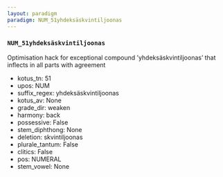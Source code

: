 ```yaml
---
layout: paradigm
paradigm: NUM_51yhdeksäskvintiljoonas
---
```

### ` NUM_51yhdeksäskvintiljoonas `

Optimisation hack for exceptional compound ’yhdeksäskvintiljoonas’ that inflects in all parts with agreement
* kotus_tn: 51
* upos: NUM
* suffix_regex: yhdeksäskvintiljoonas
* kotus_av: None
* grade_dir: weaken
* harmony: back
* possessive: False
* stem_diphthong: None
* deletion: skvintiljoonas
* plurale_tantum: False
* clitics: False
* pos: NUMERAL
* stem_vowel: None
